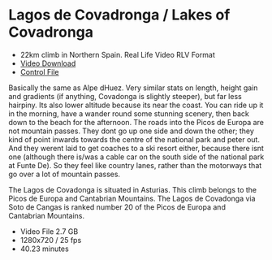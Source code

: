 Lagos de Covadronga / Lakes of Covadronga
=========================================

  * 22km climb in Northern Spain. Real Life Video RLV Format
  * [Video Download](ES_Lagos_de_Covadronga.torrent)
  * [Control File](ES_Lagos_de_Covadronga.zip)

Basically the same as Alpe dHuez. Very similar stats on length, height gain and gradients (if anything, Covadonga is slightly steeper), but far less hairpiny. Its also lower altitude because its near the coast. You can ride up it in the morning, have a wander round some stunning scenery, then back down to the beach for the afternoon. The roads into the Picos de Europa are not mountain passes. They dont go up one side and down the other; they kind of point inwards towards the centre of the national park and peter out. And they werent laid to get coaches to a ski resort either, because there isnt one (although there is/was a cable car on the south side of the national park at Funte De). So they feel like country lanes, rather than the motorways that go over a lot of mountain passes.

The Lagos de Covadonga is situated in Asturias. This climb belongs to the Picos de Europa and Cantabrian Mountains. The Lagos de Covadonga via Soto de Cangas is ranked number 20 of the Picos de Europa and Cantabrian Mountains.

  * Video File 2.7 GB
  * 1280x720 / 25 fps
  * 40.23 minutes
